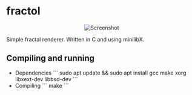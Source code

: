 # fractol
<div style="text-align: center;">

![Screenshot](https://i.imgur.com/A9mhp9j.png)
</div>
Simple fractal renderer. Written in C and using minilibX.

## Compiling and running
* Dependencies
´´´
sudo apt update && sudo apt install gcc make xorg libxext-dev libbsd-dev
´´´
* Compiling
´´´
make
´´´